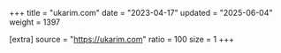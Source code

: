 +++
title = "ukarim.com"
date = "2023-04-17"
updated = "2025-06-04"
weight = 1397

[extra]
source = "https://ukarim.com"
ratio = 100
size = 1
+++
